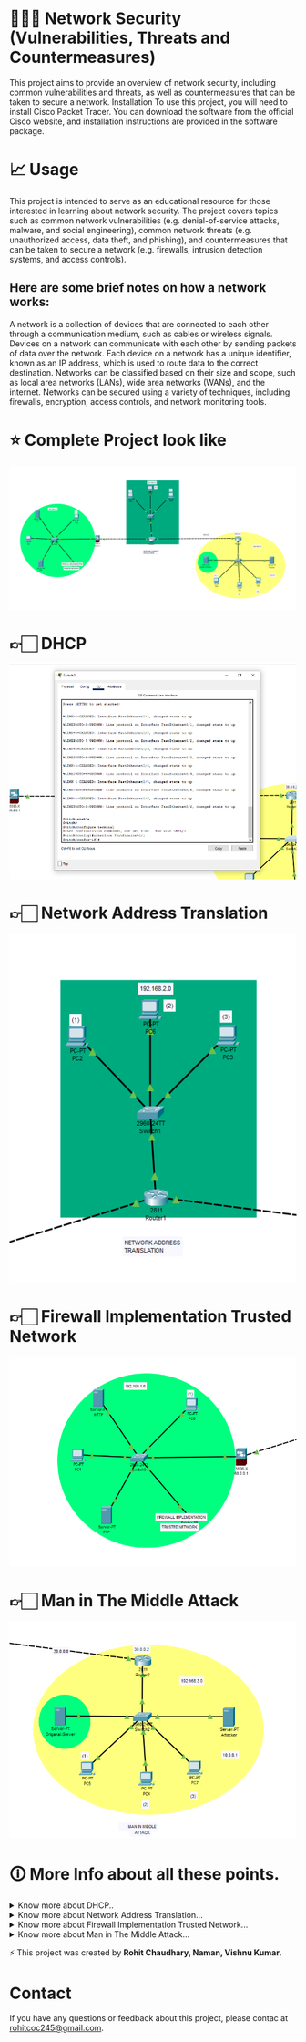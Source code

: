 # 👨🏻‍💻 Network Security (Vulnerabilities, Threats and Countermeasures)

This project aims to provide an overview of network security, including common vulnerabilities and threats, as well as countermeasures that can be taken to secure a network.
Installation
To use this project, you will need to install Cisco Packet Tracer. You can download the software from the official Cisco website, and installation instructions are provided in the software package.
# 📈 Usage

This project is intended to serve as an educational resource for those interested in learning about network security. The project covers topics such as common network vulnerabilities (e.g. denial-of-service attacks, malware, and social engineering), common network threats (e.g. unauthorized access, data theft, and phishing), and countermeasures that can be taken to secure a network (e.g. firewalls, intrusion detection systems, and access controls).

## Here are some brief notes on how a network works:

  A network is a collection of devices that are connected to each other through a communication medium, such as cables or wireless signals.
   Devices on a network can communicate with each other by sending packets of data over the network.
   Each device on a network has a unique identifier, known as an IP address, which is used to route data to the correct destination.
   Networks can be classified based on their size and scope, such as local area networks (LANs), wide area networks (WANs), and the internet.
   Networks can be secured using a variety of techniques, including firewalls, encryption, access controls, and network monitoring tools.
# ⭐️ Complete Project look like
![Modal](image/llover.png)

# 👉🏻 DHCP
![DHCP modal](image/dhcp.png)

# 👉🏻 Network Address Translation
![N/W address tran modal](image/Network.png)

# 👉🏻 Firewall Implementation Trusted Network
![trested network modal ](image/fwtn.png)

# 👉🏻 Man in The Middle Attack 
![ mitm modal](image/MITM.png)

# 🛈 More Info about all these points.
<details>
<summary>Know more about DHCP..</summary>
 
DHCP (Dynamic Host Configuration Protocol) is a network protocol used to automatically assign IP addresses, subnet masks, default gateways, and other network configuration information to network devices.

Here's how DHCP works on a network:

    A device connects to the network and requests an IP address.
    The DHCP client broadcasts a DHCPDISCOVER message to the network.
    DHCP servers on the network receive the broadcast and respond with a DHCPOFFER message, containing an IP address and other network configuration information.
    The client chooses an offer and sends a DHCPREQUEST message to the chosen DHCP server, requesting the offered configuration.
    The server responds with a DHCPACK message, confirming the configuration and providing a lease time for the assigned IP address.
    The client configures its network settings based on the received DHCPACK message.

DHCP can help simplify network administration by automating the process of assigning IP addresses and other network configuration information. This can be particularly useful in large networks where manually configuring each device can be time-consuming and error-prone.

</details>
<details>
<summary>Know more about Network Address Translation...</summary>
 
 Network Address Translation (NAT) is a process used to translate public IP addresses into private IP addresses or vice versa. NAT is often used in networks that have a limited number of public IP addresses available, as it allows multiple devices on a network to share a single public IP address.

Here's how NAT works:

    A device on the private network sends a packet to a public IP address on the internet.
    The NAT device receives the packet and changes the source IP address to the public IP address of the NAT device.
    The NAT device forwards the packet to the internet.
    The internet device receives the packet and sends a response back to the public IP address of the NAT device.
    The NAT device receives the response and changes the destination IP address to the private IP address of the original sender.
    The NAT device forwards the response to the original sender on the private network.

NAT can provide an additional layer of security to a network by hiding the private IP addresses of devices behind a single public IP address. However, it can also cause issues with certain network protocols that rely on unique IP addresses for each device, such as some online gaming and peer-to-peer applications.
</details>
<details>
<summary>Know more about Firewall Implementation Trusted Network...
</summary>
 
A firewall is a network security device that monitors and controls incoming and outgoing network traffic based on predetermined security rules. Implementing a firewall can help protect a network from unauthorized access and other security threats.

In a trusted network configuration, the firewall is typically configured to allow traffic from known, trusted sources while blocking traffic from unknown or untrusted sources. This configuration can help prevent outside attackers from gaining access to the network, while still allowing authorized users and devices to communicate freely within the network.

To implement a firewall in a trusted network configuration, you would typically follow these steps:

    Identify the trusted sources on your network, such as specific IP addresses or ranges, and create rules to allow traffic from these sources.
    Configure the firewall to block traffic from all other sources by default.
    Monitor the network traffic and adjust the firewall rules as needed to ensure that legitimate traffic is not blocked while still maintaining security.

It's important to note that a firewall alone may not be sufficient to fully protect a network from all security threats. Other security measures, such as strong passwords, regular software updates, and user education, should also be implemented to create a comprehensive security strategy.
</details>
<details>
<summary>Know more about Man in The Middle Attack...</summary>
 
A Man-in-the-Middle (MitM) attack is a type of cyber attack where an attacker intercepts communication between two parties, such as a user and a website or two network devices, in order to eavesdrop, steal data, or manipulate the communication.

Here's how a Man-in-the-Middle attack works:

    The attacker intercepts the communication between the two parties, often by inserting themselves into the communication path or by compromising a network device.
    The attacker then listens to or modifies the communication, depending on their objectives. For example, they may steal login credentials, inject malware or spyware, or modify data.
    To prevent detection, the attacker may use various techniques, such as spoofing IP addresses or using fake SSL certificates.

MitM attacks can be particularly dangerous because the attacker can intercept sensitive information, such as passwords or financial data, without the victim knowing that their communication has been compromised. To prevent MitM attacks, users and organizations should take measures such as using strong encryption and authentication methods, regularly checking SSL certificates, and keeping software and devices up to date with the latest security patches.
</details>



⚡️ This project was created by **Rohit Chaudhary, Naman, Vishnu Kumar**.

# Contact
If you have any questions or feedback about this project, please contac at rohitcoc245@gmail.com.

